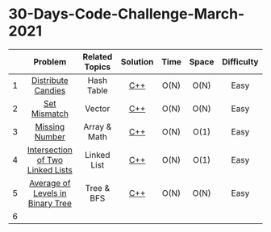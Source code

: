 # 30-Days-Code-Challenge-March-2021

|      |                           Problem                            | Related Topics |                           Solution                           | Time | Space | Difficulty |
| :--: | :----------------------------------------------------------: | :------------: | :----------------------------------------------------------: | :--: | :---: | :--------: |
|  1   | [Distribute Candies](https://leetcode.com/explore/featured/card/march-leetcoding-challenge-2021/588/week-1-march-1st-march-7th/3657/) |   Hash Table   | [C++](https://github.com/Abanoub-Asaad/ProblemSolving/blob/master/30-Days-Code-March-2021/Solutions/Week%201/1.%20Distribute%20Candies.cpp) | O(N) | O(N)  |    Easy    |
|  2   | [Set Mismatch](https://leetcode.com/explore/challenge/card/march-leetcoding-challenge-2021/588/week-1-march-1st-march-7th/3658/) |     Vector     | [C++](https://github.com/Abanoub-Asaad/ProblemSolving/blob/master/30-Days-Code-March-2021/Solutions/Week%201/2.%20Set%20Mismatch.cpp) | O(N) | O(N)  |    Easy    |
|  3   | [Missing Number](https://leetcode.com/explore/featured/card/march-leetcoding-challenge-2021/588/week-1-march-1st-march-7th/3659/) |  Array & Math  | [C++](https://github.com/Abanoub-Asaad/ProblemSolving/blob/master/30-Days-Code-March-2021/Solutions/Week%201/3.Missing%20Number.cpp) | O(N) | O(1)  |    Easy    |
|  4   | [Intersection of Two Linked Lists](https://leetcode.com/explore/featured/card/march-leetcoding-challenge-2021/588/week-1-march-1st-march-7th/3660/) |  Linked List   | [C++](https://github.com/Abanoub-Asaad/ProblemSolving/blob/master/30-Days-Code-March-2021/Solutions/Week%201/4.%20Intersection%20of%20Two%20Linked%20Lists.cpp) | O(N) | O(1)  |    Easy    |
|  5   | [Average of Levels in Binary Tree](https://leetcode.com/explore/featured/card/march-leetcoding-challenge-2021/588/week-1-march-1st-march-7th/3661/) |   Tree & BFS   | [C++](https://github.com/Abanoub-Asaad/ProblemSolving/blob/master/30-Days-Code-March-2021/Solutions/Week%201/5.%20Average%20of%20Levels%20in%20Binary%20Tree.cpp) | O(N) | O(N)  |    Easy    ||
|  6   | ||||||

